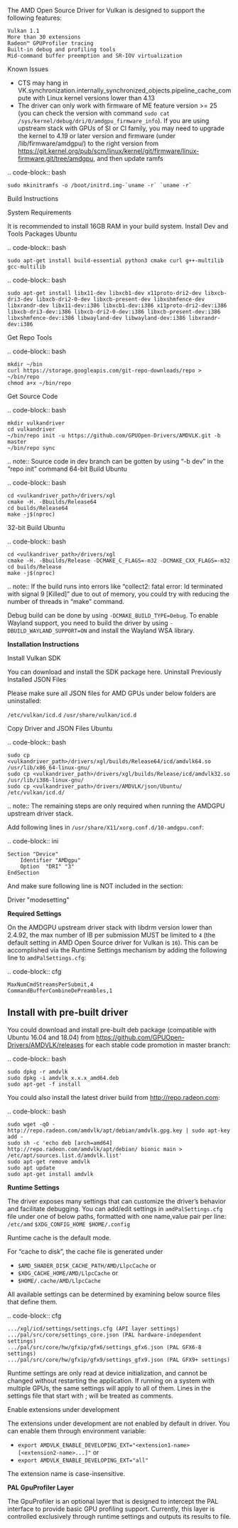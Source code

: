 The AMD Open Source Driver for Vulkan is designed to support the following features:

    Vulkan 1.1
    More than 30 extensions
    Radeon™ GPUProfiler tracing
    Built-in debug and profiling tools
    Mid-command buffer preemption and SR-IOV virtualization

Known Issues

*    CTS may hang in VK.synchronization.internally_synchronized_objects.pipeline_cache_compute with Linux kernel versions lower than 4.13
*    The driver can only work with firmware of ME feature version >= 25 (you can check the version with command `sudo cat /sys/kernel/debug/dri/0/amdgpu_firmware_info`). If you are using upstream stack with GPUs of SI or CI family, you may need to upgrade the kernel to 4.19 or later version and firmware (under /lib/firmware/amdgpu/) to the right version from https://git.kernel.org/pub/scm/linux/kernel/git/firmware/linux-firmware.git/tree/amdgpu, and then update ramfs 

.. code-block:: bash

    sudo mkinitramfs -o /boot/initrd.img-`uname -r` `uname -r`

Build Instructions

System Requirements

It is recommended to install 16GB RAM in your build system.
Install Dev and Tools Packages
Ubuntu

.. code-block:: bash

    sudo apt-get install build-essential python3 cmake curl g++-multilib gcc-multilib

.. code-block:: bash

    sudo apt-get install libx11-dev libxcb1-dev x11proto-dri2-dev libxcb-dri3-dev libxcb-dri2-0-dev libxcb-present-dev libxshmfence-dev libxrandr-dev libx11-dev:i386 libxcb1-dev:i386 x11proto-dri2-dev:i386 libxcb-dri3-dev:i386 libxcb-dri2-0-dev:i386 libxcb-present-dev:i386 libxshmfence-dev:i386 libwayland-dev libwayland-dev:i386 libxrandr-dev:i386

Get Repo Tools

.. code-block:: bash

    mkdir ~/bin
    curl https://storage.googleapis.com/git-repo-downloads/repo > ~/bin/repo
    chmod a+x ~/bin/repo

Get Source Code

.. code-block:: bash

    mkdir vulkandriver
    cd vulkandriver
    ~/bin/repo init -u https://github.com/GPUOpen-Drivers/AMDVLK.git -b master
    ~/bin/repo sync

.. note:: Source code in dev branch can be gotten by using “-b dev” in the “repo init” command 64-bit Build Ubuntu

.. code-block:: bash

    cd <vulkandriver_path>/drivers/xgl
    cmake -H. -Bbuilds/Release64
    cd builds/Release64
    make -j$(nproc)

32-bit Build
Ubuntu

.. code-block:: bash

    cd <vulkandriver_path>/drivers/xgl
    cmake -H. -Bbuilds/Release -DCMAKE_C_FLAGS=-m32 -DCMAKE_CXX_FLAGS=-m32
    cd builds/Release
    make -j$(nproc)

.. note:: If the build runs into errors like “collect2: fatal error: ld terminated with signal 9 [Killed]” due to out of memory, you could try with reducing the number of threads in “make” command.

Debug build can be done by using `-DCMAKE_BUILD_TYPE=Debug`. 
To enable Wayland support, you need to build the driver by using `-DBUILD_WAYLAND_SUPPORT=ON` and install the Wayland WSA library.

**Installation Instructions**

Install Vulkan SDK

You can download and install the SDK package here.
Uninstall Previously Installed JSON Files

Please make sure all JSON files for AMD GPUs under below folders are uninstalled:

`/etc/vulkan/icd.d`
`/usr/share/vulkan/icd.d`

Copy Driver and JSON Files
Ubuntu

.. code-block:: bash

    sudo cp <vulkandriver_path>/drivers/xgl/builds/Release64/icd/amdvlk64.so /usr/lib/x86_64-linux-gnu/
    sudo cp <vulkandriver_path>/drivers/xgl/builds/Release/icd/amdvlk32.so /usr/lib/i386-linux-gnu/
    sudo cp <vulkandriver_path>/drivers/AMDVLK/json/Ubuntu/ /etc/vulkan/icd.d/



.. note:: The remaining steps are only required when running the AMDGPU upstream driver stack.

Add following lines in `/usr/share/X11/xorg.conf.d/10-amdgpu.conf`:

.. code-block:: ini

    Section "Device"
        Identifier "AMDgpu"
        Option  "DRI" "3"
    EndSection

And make sure following line is NOT included in the section:

Driver      "modesetting"

**Required Settings**

On the AMDGPU upstream driver stack with libdrm version lower than 2.4.92, the max number of IB per submission MUST be limited to ``4`` (the default setting in AMD Open Source driver for Vulkan is ``16``).
This can be accomplished via the Runtime Settings mechanism by adding the following line to ``amdPalSettings.cfg``:

.. code-block:: cfg

    MaxNumCmdStreamsPerSubmit,4
    CommandBufferCombineDePreambles,1

Install with pre-built driver
-----------------------------

You could download and install pre-built deb package (compatible with Ubuntu 16.04 and 18.04) from https://github.com/GPUOpen-Drivers/AMDVLK/releases for each stable code promotion in master branch:

.. code-block:: bash

    sudo dpkg -r amdvlk
    sudo dpkg -i amdvlk_x.x.x_amd64.deb
    sudo apt-get -f install

You could also install the latest driver build from http://repo.radeon.com:

.. code-block:: bash

    sudo wget -qO - http://repo.radeon.com/amdvlk/apt/debian/amdvlk.gpg.key | sudo apt-key add -
    sudo sh -c 'echo deb [arch=amd64] http://repo.radeon.com/amdvlk/apt/debian/ bionic main > /etc/apt/sources.list.d/amdvlk.list'
    sudo apt-get remove amdvlk
    sudo apt update
    sudo apt-get install amdvlk

**Runtime Settings**

The driver exposes many settings that can customize the driver’s behavior and facilitate debugging. You can add/edit settings in ``amdPalSettings.cfg`` file under one of below paths, formatted with one name,value pair per line: ``/etc/amd`` ``$XDG_CONFIG_HOME $HOME/.config``

Runtime cache is the default mode.

For “cache to disk”, the cache file is generated under

*   ``$AMD_SHADER_DISK_CACHE_PATH/AMD/LlpcCache`` or
*   ``$XDG_CACHE_HOME/AMD/LlpcCache`` or
*   ``$HOME/.cache/AMD/LlpcCache``

All available settings can be determined by examining below source files that define them.

.. code-block:: cfg

    .../xgl/icd/settings/settings.cfg (API layer settings)
    .../pal/src/core/settings_core.json (PAL hardware-independent settings)
    .../pal/src/core/hw/gfxip/gfx6/settings_gfx6.json (PAL GFX6-8 settings)
    .../pal/src/core/hw/gfxip/gfx9/settings_gfx9.json (PAL GFX9+ settings)

Runtime settings are only read at device initialization, and cannot be changed without restarting the application. If running on a system with multiple GPUs, the same settings will apply to all of them. Lines in the settings file that start with ; will be treated as comments.

Enable extensions under development

The extensions under development are not enabled by default in driver. You can enable them through environment variable:

*   ``export AMDVLK_ENABLE_DEVELOPING_EXT="<extension1-name> [<extension2-name>...]"`` or
*   ``export AMDVLK_ENABLE_DEVELOPING_EXT="all"``

The extension name is case-insensitive.

**PAL GpuProfiler Layer**

The GpuProfiler is an optional layer that is designed to intercept the PAL interface to provide basic GPU profiling support. Currently, this layer is controlled exclusively through runtime settings and outputs its results to file.
